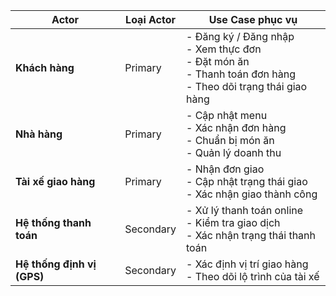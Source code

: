 | **Actor**                  | **Loại Actor** | **Use Case phục vụ**                                                                                                |
| -------------------------- | -------------- | ------------------------------------------------------------------------------------------------------------------- |
| **Khách hàng**             | Primary        | - Đăng ký / Đăng nhập<br>- Xem thực đơn<br>- Đặt món ăn<br>- Thanh toán đơn hàng<br>- Theo dõi trạng thái giao hàng |
| **Nhà hàng**               | Primary        | - Cập nhật menu<br>- Xác nhận đơn hàng<br>- Chuẩn bị món ăn<br>- Quản lý doanh thu                                  |
| **Tài xế giao hàng**       | Primary        | - Nhận đơn giao<br>- Cập nhật trạng thái giao<br>- Xác nhận giao thành công                                         |
| **Hệ thống thanh toán**    | Secondary      | - Xử lý thanh toán online<br>- Kiểm tra giao dịch<br>- Xác nhận trạng thái thanh toán                               |
| **Hệ thống định vị (GPS)** | Secondary      | - Xác định vị trí giao hàng<br>- Theo dõi lộ trình của tài xế                                                       |
